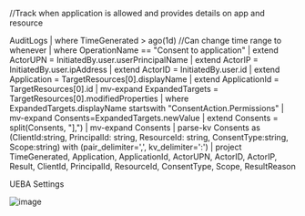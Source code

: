 //Track when application is allowed and provides details on app and resource


AuditLogs
| where TimeGenerated > ago(1d) //Can change time range to whenever
| where OperationName == "Consent to application"
| extend ActorUPN = InitiatedBy.user.userPrincipalName
| extend ActorIP = InitiatedBy.user.ipAddress
| extend ActorID = InitiatedBy.user.id
| extend Application = TargetResources[0].displayName
| extend ApplicationId = TargetResources[0].id
| mv-expand ExpandedTargets = TargetResources[0].modifiedProperties
| where ExpandedTargets.displayName startswith "ConsentAction.Permissions"
| mv-expand Consents=ExpandedTargets.newValue
| extend Consents = split(Consents, "],")
| mv-expand Consents
| parse-kv Consents as (ClientId:string, PrincipalId: string, ResourceId: string, ConsentType:string, Scope:string) with (pair_delimiter=',', kv_delimiter=':')
| project TimeGenerated, Application, ApplicationId, ActorUPN, ActorID, ActorIP, Result, ClientId, PrincipalId, ResourceId, ConsentType, Scope, ResultReason




UEBA Settings


![image](https://github.com/MSJosh/TTTTUB/assets/120500937/bcac2162-666f-4479-b4d9-fe8b9a71f017)
